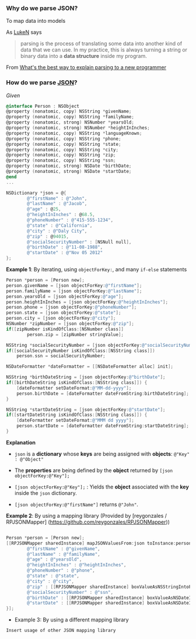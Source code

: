 
### Why do we parse JSON?

To map data into models

As [LukeN](http://stackoverflow.com/users/280656/luken) says
> parsing is the process of translating some data into another kind of data that we can use. 
> In my practice, this is always turning a string or binary data into a **data structure** inside my program.

From [What's the best way to explain parsing to a new programmer](http://stackoverflow.com/questions/2933192/whats-the-best-way-to-explain-parsing-to-a-new-programmer)

### How do we parse [JSON](https://github.com/AlaricGonzales/til/blob/Alaric/iOS/JSON.md)?

*Given*
```Objective-C
@interface Person : NSObject
@property (nonatomic, copy) NSString *givenName;
@property (nonatomic, copy) NSString *familyName;
@property (nonatomic, strong) NSNumber *yearsOld;
@property (nonatomic, strong) NSNumber *heightInInches;
@property (nonatomic, copy) NSString *languageKnown;
@property (nonatomic, copy) NSString *phone;
@property (nonatomic, copy) NSString *state;
@property (nonatomic, copy) NSString *city;
@property (nonatomic, copy) NSString *zip;
@property (nonatomic, copy) NSString *ssn;
@property (nonatomic, strong) NSDate *birthDate;
@property (nonatomic, strong) NSDate *startDate;
@end
...

NSDictionary *json = @{
        @"firstName" : @"John",
        @"lastName" : @"Jacob",
        @"age" : @25,
        @"heightInInches" : @68.5,
        @"phoneNumber" : @"415-555-1234",
        @"state" : @"California",
        @"city" : @"Daly City",
        @"zip" : @94015,
        @"socialSecurityNumber" : [NSNull null],
        @"birthDate" : @"11-08-1988",
        @"startDate" : @"Nov 05 2012"
};
```


**Example 1**: By iterating, using `objectForKey:`, and many `if-else` statements

```Objective-C
Person *person = [Person new];
person.givenName = [json objectForKey:@"firstName"];
person.familyName = [json objectForKey:@"lastName"];
person.yearsOld = [json objectForKey:@"age"];
person.heightInInches = [json objectForKey:@"heightInInches"];
person.phone = [json objectForKey:@"phoneNumber"];
person.state = [json objectForKey:@"state"];
person.city = [json objectForKey:@"city"];
NSNumber *zipNumber = [json objectForKey:@"zip"];
if([zipNumber isKindOfClass:[NSNumber class]]
        person.zip = [zipNumber stringValue];

NSString *socialSecurityNumber = [json objectForKey:@"socialSecurityNumber"];
if([socialSecurityNumber isKindOfClass:[NSString class]])
    person.ssn = socialSecurityNumber;

NSDateFormatter *dateFormatter = [[NSDateFormatter alloc] init];

NSString *birthDateString = [json objectForKey:@"birthDate"];
if([birthDateString isKindOfClass:[NSString class]]) {
    [dateFormatter setDateFormat:@"MM-dd-yyyy"];
    person.birthDate = [dateFormatter dateFromString:birthDateString];
}

NSString *startDateString = [json objectForKey:@"startDate"];
if([startDateString isKindOfClass:[NSString class]]) {
    [dateFormatter setDateFormat:@"MMM dd yyyy"];
    person.startDate = [dateFormatter dateFromString:startDateString];
}
```
**Explanation**

* ```json``` is a **dictionary** whose **keys** are being assigned with **objects**: ```@"Key" : @"Object"```
* The **properties** are being defined by the **object** returned by ```[json objectForKey:@"Key"];```
        
* ```[json objectForKey:@"Key"];``` : Yields the **object** associated with the **key** inside the ```json``` dictionary. 
* ```[json objectForKey:@"firstName"]``` returns ```@"John"```.

**Example 2**: By using a mapping library (Provided by [reygonzales / RPJSONMapper] (https://github.com/reygonzales/RPJSONMapper))

```Objective-C

Person *person = [Person new];
[[RPJSONMapper sharedInstance] mapJSONValuesFrom:json toInstance:person usingMapping:@{
        @"firstName" : @"givenName",
        @"lastName" : @"familyName",
        @"age" : @"yearsOld",
        @"heightInInches" : @"heightInInches",
        @"phoneNumber" : @"phone",
        @"state" : @"state",
        @"city" : @"city",
        @"zip" : [[RPJSONMapper sharedInstance] boxValueAsNSStringIntoPropertyWithName:@"zip"],
        @"socialSecurityNumber" : @"ssn",
        @"birthDate" : [[RPJSONMapper sharedInstance] boxValueAsNSDateIntoPropertyWithName:@"birthDate" usingDateFormat:@"MM-dd-yyyy"],
        @"startDate" : [[RPJSONMapper sharedInstance] boxValueAsNSDateIntoPropertyWithName:@"startDate" usingDateFormat:@"MMM dd yyyy"]
}];
```

* Example 3: By using a different mapping library

```
Insert usage of other JSON mapping library
```
